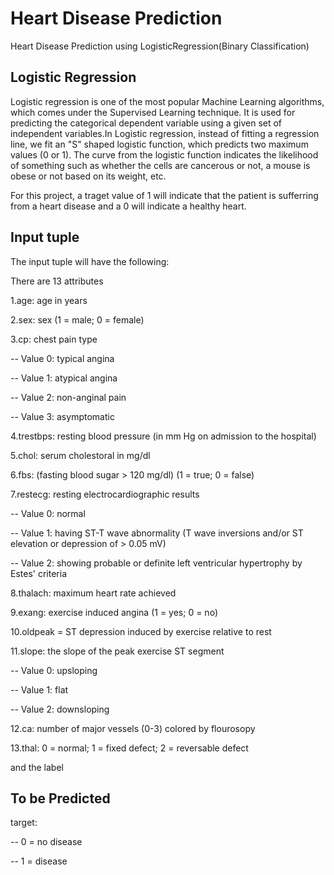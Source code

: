 # Heart Disease Prediction
Heart Disease Prediction using LogisticRegression(Binary Classification)

## Logistic Regression
Logistic regression is one of the most popular Machine Learning algorithms, which comes under the Supervised Learning technique. It is used for predicting the categorical dependent variable using a given set of independent variables.In Logistic regression, instead of fitting a regression line, we fit an "S" shaped logistic function, which predicts two maximum values (0 or 1).
The curve from the logistic function indicates the likelihood of something such as whether the cells are cancerous or not, a mouse is obese or not based on its weight, etc.

For this project, a traget value of 1 will indicate that the patient is sufferring from a heart disease and a 0 will indicate a healthy heart.

## Input tuple 

The input tuple will have the following:

There are 13 attributes

1.age: age in years

2.sex: sex (1 = male; 0 = female)

3.cp: chest pain type

-- Value 0: typical angina

-- Value 1: atypical angina

-- Value 2: non-anginal pain

-- Value 3: asymptomatic

4.trestbps: resting blood pressure (in mm Hg on admission to the hospital)

5.chol: serum cholestoral in mg/dl

6.fbs: (fasting blood sugar > 120 mg/dl) (1 = true; 0 = false)

7.restecg: resting electrocardiographic results

-- Value 0: normal

-- Value 1: having ST-T wave abnormality (T wave inversions and/or ST elevation or depression of > 0.05 mV)

-- Value 2: showing probable or definite left ventricular hypertrophy by Estes' criteria

8.thalach: maximum heart rate achieved

9.exang: exercise induced angina (1 = yes; 0 = no)

10.oldpeak = ST depression induced by exercise relative to rest

11.slope: the slope of the peak exercise ST segment

-- Value 0: upsloping

-- Value 1: flat

-- Value 2: downsloping

12.ca: number of major vessels (0-3) colored by flourosopy

13.thal: 0 = normal; 1 = fixed defect; 2 = reversable defect

and the label

## To be Predicted
target:

-- 0 = no disease

-- 1 = disease
